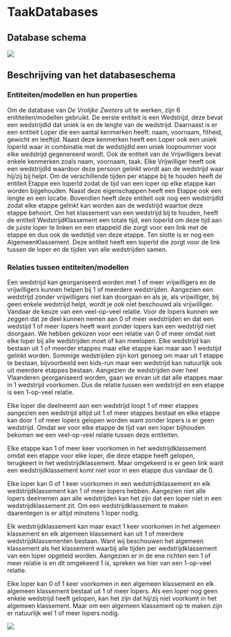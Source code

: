 # TaakDatabases

## Database schema

[![](https://mermaid.ink/img/pako:eNqdVG1ro0AQ_isyH0sqJmo1SymEa-BCXz60oYFDKItOzN7pruiaXE_y37u6zcXa1CbdL47PzDPvuxWEIkIgECa0KK4ZjXOaBtxQZ4FRIXP2OzICGAZgXJ6fX9WiaZ6pv6mkWYbaUss9Zje1c0yRS024FRnmJ9j3p_KkNBuWJCzG_HmzM9XMtu5kcpPmHtyTdi6UuDid0tho86brGqg0Up-k_p9FxJjdz9uoyHiZpph3FJzSlBj3T5OHHz8nD3t8LURe64xDyiWTK2TdGDFuWLiS3ciIS6mqacHbD_nvi25V8h87UE23xncuu3vQ8vlVn7Chfu768MSPSnrdoh4XoDqC_O0ZSkr_dPF3mSxOqo7xIlwpzZrxuIgx6eojKkuV5PVkPp3P7qbt_eCxxP5RVr0D6k-ss3sHQ-p9CKlk-ElLdgcGoO5QSlmknr0mrQDUXUgxAKLECJe0TGQAAd8qU1pK8fjCQyAyL3EAZabagG8PJZAlTQqFZpQDqeAvkJHnmM7YsXxvOPRt1_btAbwAubBN1x-P7OFoZLmea3vbAfwTQnmwTN_1LsaO43iWY7muN27c_WqUOiZGTIr87u2hrj_bV4ENraE?type=png)](https://mermaid.live/edit#pako:eNqdVG1ro0AQ_isyH0sqJmo1SymEa-BCXz60oYFDKItOzN7pruiaXE_y37u6zcXa1CbdL47PzDPvuxWEIkIgECa0KK4ZjXOaBtxQZ4FRIXP2OzICGAZgXJ6fX9WiaZ6pv6mkWYbaUss9Zje1c0yRS024FRnmJ9j3p_KkNBuWJCzG_HmzM9XMtu5kcpPmHtyTdi6UuDid0tho86brGqg0Up-k_p9FxJjdz9uoyHiZpph3FJzSlBj3T5OHHz8nD3t8LURe64xDyiWTK2TdGDFuWLiS3ciIS6mqacHbD_nvi25V8h87UE23xncuu3vQ8vlVn7Chfu768MSPSnrdoh4XoDqC_O0ZSkr_dPF3mSxOqo7xIlwpzZrxuIgx6eojKkuV5PVkPp3P7qbt_eCxxP5RVr0D6k-ss3sHQ-p9CKlk-ElLdgcGoO5QSlmknr0mrQDUXUgxAKLECJe0TGQAAd8qU1pK8fjCQyAyL3EAZabagG8PJZAlTQqFZpQDqeAvkJHnmM7YsXxvOPRt1_btAbwAubBN1x-P7OFoZLmea3vbAfwTQnmwTN_1LsaO43iWY7muN27c_WqUOiZGTIr87u2hrj_bV4ENraE)

## Beschrijving van het databaseschema

### Entiteiten/modellen en hun properties

Om de database van *De Vrolijke Zweters* uit te werken, zijn 6 enititeiten/modellen gebruikt. De eerste entiteit is een Wedstrijd, deze bevat een wedstrijdId dat uniek is en de lengte van de wedstrijd. Daarnaast is er een entiteit Loper die een aantal kenmerken heeft: naam, voornaam, fitheid, gewicht en leeftijd. Naast deze kenmerken heeft een Loper ook een uniek loperId waar in combinatie met de wedstijdId een uniek loopnummer voor elke wedstrijd gegenereerd wordt. Ook de entiteit van de Vrijwilligers bevat enkele kenmerken zoals naam, voornaam, taak. Elke Vrijwilliger heeft ook een wedstrijdId waardoor deze persoon gelinkt wordt aan de wedstrijd waar hij/zij bij helpt. Om de verschillende tijden per etappe bij te houden heeft de entiteit Etappe een loperId zodat de tijd van een loper op elke etappe kan worden bijgehouden. Naast deze eigenschappen heeft een Etappe ook een lengte en een locatie. Bovendien heeft deze entiteit ook nog een wedstrijdId zodat elke etappe gelinkt kan worden aan de wedstrijd waartoe deze etappe behoort. Om het klassement van een wedstrijd bij te houden, heeft de entiteit WedstrijdKlassement een totale tijd, een loperId om deze tijd aan de juiste loper te linken en een etappeId die zorgt voor een link met de etappe en dus ook de wedstijd van deze etappe. Ten slotte is er nog een AlgemeenKlassement. Deze entiteit heeft een loperId die zorgt voor de link tussen de loper en de tijden van alle wedstrijden samen.

### Relaties tussen entiteiten/modellen

Een wedstrijd kan georganiseerd worden met 1 of meer vrijwilligers en de vrijwilligers kunnen helpen bij 1 of meerdere wedstrijden. Aangezien een wedstrijd zonder vrijwilligers niet kan doorgaan en als je, als vrijwilliger, bij geen enkele wedstrijd helpt, wordt je ook niet beschouwd als vrijwilliger. Vandaar de keuze van een veel-op-veel relatie. Voor de lopers kunnen we zeggen dat ze deel kunnen nemen aan 0 of meer wedstrijden en dat een wedstijd 1 of meer lopers heeft want zonder lopers kan een wedstrijd niet doorgaan. We hebben gekozen voor een relatie van 0 of meer omdat niet elke loper bij alle wedstrijden moet of kan meelopen. Elke wedstrijd kan bestaan uit 1 of meerder etappes maar elke etappe kan maar aan 1 wedstijd gelinkt worden. Sommige wedstrijden zijn kort genoeg om maar uit 1 etappe te bestaan, bijvoorbeeld een kids-run maar een wedstrijd kan natuurlijk ook uit meerdere etappes bestaan. Aangezien de wedstrijden over heel Vlaanderen georganiseerd worden, gaan we ervan uit dat alle etappes maar in 1 wedstrijd voorkomen. Dus de relatie tussen een wedstrijd en een etappe is een 1-op-veel relatie.

Elke loper die deelneemt aan een wedstrijd loopt 1 of meer etappes aangezien een wedstrijd altijd uit 1 of meer etappes bestaat en elke etappe kan door 1 of meer lopers gelopen worden want zonder lopers is er geen wedstrijd. Omdat we voor elke etappe de tijd van een loper bijhouden bekomen we een veel-op-veel relatie tussen deze entiteiten.

Elke etappe kan 1 of meer keer voorkomen in het wedstrijdklassement omdat een etappe voor elke loper, die deze etappe heeft gelopen, terugkeert in het wedstrijdklassement. Maar omgekeerd is er geen link want een wedstrijdklassement komt niet voor in een etappe dus vandaar de 0.

Elke loper kan 0 of 1 keer voorkomen in een wedstrijdklassement en elk wedstrijdklassement kan 1 of meer lopers hebben. Aangezien niet alle lopers deelnemen aan alle wedstrijden kan het zijn dat een loper niet in een wedstrijdklassement zit. Om een wedstrijdklassement te maken daarentegen is er altijd minstens 1 loper nodig.

Elk wedstrijdklassement kan maar exact 1 keer voorkomen in het algemeen klassement en elk algemeen klassement kan uit 1 of meerdere wedstrijdklassementen bestaan. Want wij beschouwen het algemeen klassement als het klassement waarbij alle tijden per wedstrijdklassement van een loper opgeteld worden. Aangezien er in de ene richten een 1 of meer relatie is en dit omgekeerd 1 is, spreken we hier van een 1-op-veel relatie.

Elke loper kan 0 of 1 keer voorkomen in een algemeen klassement en elk algemeen klassement bestaat uit 1 of meer lopers. Als een loper nog geen enkele wedstrijd heeft gelopen, kan het zijn dat hij/zij niet voorkomt in het algemeen klassement. Maar om een algemeen klassement op te maken zijn er natuurlijk wel 1 of meer lopers nodig.

[![](https://mermaid.ink/img/pako:eNqNVO9v0zAQ_Vei-wSoi5rmd4SQJoag0kBooCGhSJOJr6khsSPHaRlV_3ecpGtTk6XkS-J77949ny_eQSYoQgJZQer6hpFckjLlln6-Ia2VZD-plcLctp0UrNdXV2_0yrHtV3p1r8EtKwqWo3w4svvkceyU-6RkyPTJn1HWQvC-bsueIr9TpKpwVHngaciVWDeFIkSNJt2KatSHc-bjwDIt_NMjo2LP73rdS-z6SPtUfbUltZafvp7CRUszgyum1siMYI5blq3VKbgfljts5nJBTkhp3V_fvf1wffdi4fsvT9BGCDkB58gpyiPonEE_dK7CG6KaY_qIS6NfA7eqnZ_LncFOYBg90x_Oz-VWbAZsE9P2fk1s5Dh7gyrbp5ipteR1ttbAhvG8fo-FAdeKSHUrMqIYnpfsdsw4fRb8v37vpvo36bxAnis0z2XEzLOn8DDWqanGj3rZwwxKlCVhVF9mnVIK-h8pMYVEf1JcET1SKaS8pZJGiS-PPINEyQZn0FSU6OHsrz9IVqSodbQiHJId_IbE8RZ2GMSLyPEjLwjd2J3BIyRuaAfzMA4iz9WAG7r-fgZ_hNASczsKnCiII8-LnLkfR53c9w7rayJlSsiPh-u3fe3_AqEKo10?type=png)](https://mermaid.live/edit#pako:eNqNVO9v0zAQ_Vei-wSoi5rmd4SQJoag0kBooCGhSJOJr6khsSPHaRlV_3ecpGtTk6XkS-J77949ny_eQSYoQgJZQer6hpFckjLlln6-Ia2VZD-plcLctp0UrNdXV2_0yrHtV3p1r8EtKwqWo3w4svvkceyU-6RkyPTJn1HWQvC-bsueIr9TpKpwVHngaciVWDeFIkSNJt2KatSHc-bjwDIt_NMjo2LP73rdS-z6SPtUfbUltZafvp7CRUszgyum1siMYI5blq3VKbgfljts5nJBTkhp3V_fvf1wffdi4fsvT9BGCDkB58gpyiPonEE_dK7CG6KaY_qIS6NfA7eqnZ_LncFOYBg90x_Oz-VWbAZsE9P2fk1s5Dh7gyrbp5ipteR1ttbAhvG8fo-FAdeKSHUrMqIYnpfsdsw4fRb8v37vpvo36bxAnis0z2XEzLOn8DDWqanGj3rZwwxKlCVhVF9mnVIK-h8pMYVEf1JcET1SKaS8pZJGiS-PPINEyQZn0FSU6OHsrz9IVqSodbQiHJId_IbE8RZ2GMSLyPEjLwjd2J3BIyRuaAfzMA4iz9WAG7r-fgZ_hNASczsKnCiII8-LnLkfR53c9w7rayJlSsiPh-u3fe3_AqEKo10)

